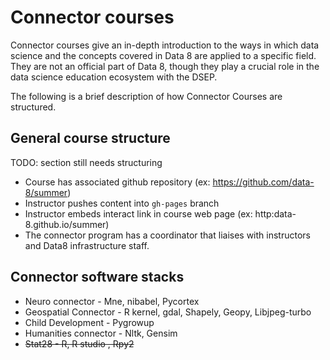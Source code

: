 # Connector courses

Connector courses give an in-depth introduction to the ways in which data science
and the concepts covered in Data 8 are applied to a specific field. They
are not an official part of Data 8, though they play a crucial role in the data
science education ecosystem with the DSEP.

The following is a brief description of how Connector Courses are structured.

## General course structure
TODO: section still needs structuring
* Course has associated github repository (ex: https://github.com/data-8/summer)
* Instructor pushes content into `gh-pages` branch
* Instructor embeds interact link in course web page (ex: http:data-8.github.io/summer)
* The connector program has a coordinator that liaises with instructors and Data8 infrastructure staff.


## Connector software stacks
* Neuro connector - Mne, nibabel, Pycortex
* Geospatial Connector - R kernel, gdal, Shapely, Geopy, Libjpeg-turbo
* Child Development - Pygrowup
* Humanities connector - Nltk, Gensim
* ~~Stat28 - R, R studio , Rpy2~~
